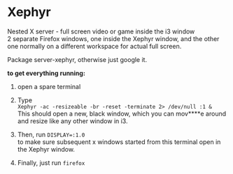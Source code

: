 Xephyr
======

Nested X server - full screen video or game inside the i3 window  
2 separate Firefox windows, one inside the Xephyr window, and the other one normally on a different workspace for actual full screen.

Package server-xephyr, otherwise just google it.

**to get everything running:**
1. open a spare terminal

2. Type  
`Xephyr -ac -resizeable -br -reset -terminate 2> /dev/null :1 &`  
This should open a new, black window, which you can mov****e around and resize like any other window in i3.  

3. Then, run `DISPLAY=:1.0`  
to make sure subsequent x windows started from this terminal open in the Xephyr window.  

4. Finally, just run `firefox`
